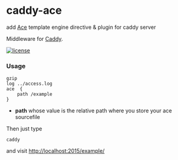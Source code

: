 # caddy-ace
add [Ace](https://github.com/yosssi/ace) template engine directive &amp; plugin for caddy server



Middleware for [Caddy](https://caddyserver.com).

[![license](http://img.shields.io/badge/license-MIT-red.svg?style=flat)](https://raw.githubusercontent.com/pschlump/Go-FTL/master/LICENSE)


### Usage

```
gzip
log ../access.log
ace  {
    path /example
}
```
* **path** whose value is the relative path where you store your ace sourcefile 


Then just type 
```
caddy 
```
and visit [http://localhost:2015/example/](http://localhost:2015/example/)